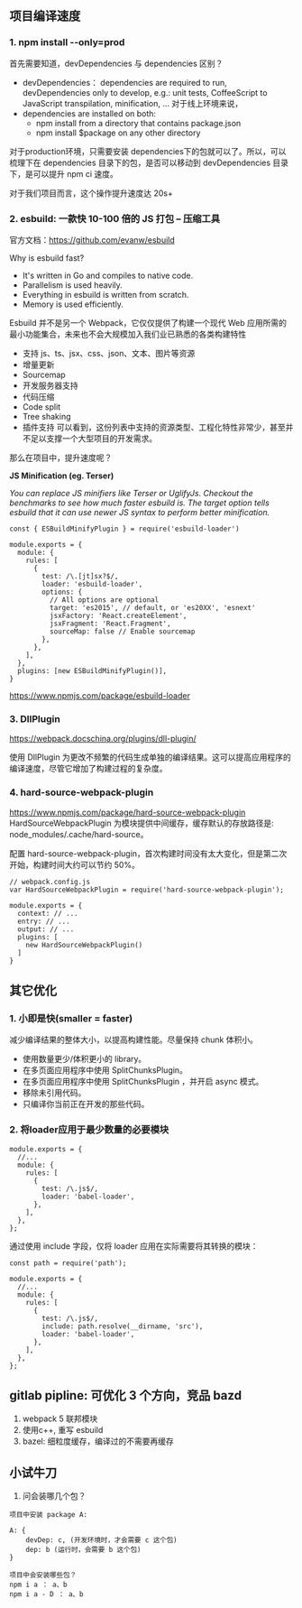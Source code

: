 ## 项目编译速度
### 1. npm install --only=prod
首先需要知道，devDependencies 与 dependencies 区别？
- devDependencies： dependencies are required to run, devDependencies only to develop, e.g.: unit tests, CoffeeScript to JavaScript transpilation, minification, ...
对于线上环境来说，
- dependencies are installed on both: 
  -  npm install from a directory that contains package.json
  - npm install $package on any other directory

对于production环境，只需要安装 dependencies下的包就可以了。所以，可以梳理下在 dependencies 目录下的包，是否可以移动到 devDependencies 目录下，是可以提升 npm ci 速度。

对于我们项目而言，这个操作提升速度达 20s+

### 2. esbuild: 一款快 10-100 倍的 JS 打包 – 压缩工具
官方文档：https://github.com/evanw/esbuild

Why is esbuild fast?
- It's written in Go and compiles to native code.
- Parallelism is used heavily.
- Everything in esbuild is written from scratch.
- Memory is used efficiently.

Esbuild 并不是另一个 Webpack，它仅仅提供了构建一个现代 Web 应用所需的最小功能集合，未来也不会大规模加入我们业已熟悉的各类构建特性
- 支持 js、ts、jsx、css、json、文本、图片等资源
- 增量更新
- Sourcemap
- 开发服务器支持
- 代码压缩
- Code split
- Tree shaking
- 插件支持
可以看到，这份列表中支持的资源类型、工程化特性非常少，甚至并不足以支撑一个大型项目的开发需求。

那么在项目中，提升速度呢？

**JS Minification (eg. Terser)**

*You can replace JS minifiers like Terser or UglifyJs. Checkout the benchmarks to see how much faster esbuild is. The target option tells esbuild that it can use newer JS syntax to perform better minification.*

```
const { ESBuildMinifyPlugin } = require('esbuild-loader')

module.exports = {
  module: {
    rules: [
      {
        test: /\.[jt]sx?$/,
        loader: 'esbuild-loader',
        options: {
          // All options are optional
          target: 'es2015', // default, or 'es20XX', 'esnext'
          jsxFactory: 'React.createElement',
          jsxFragment: 'React.Fragment',
          sourceMap: false // Enable sourcemap
        },
      },
    ],
  },
  plugins: [new ESBuildMinifyPlugin()],
}
```

https://www.npmjs.com/package/esbuild-loader
### 3. DllPlugin
https://webpack.docschina.org/plugins/dll-plugin/

使用 DllPlugin 为更改不频繁的代码生成单独的编译结果。这可以提高应用程序的编译速度，尽管它增加了构建过程的复杂度。

### 4. hard-source-webpack-plugin
https://www.npmjs.com/package/hard-source-webpack-plugin
HardSourceWebpackPlugin 为模块提供中间缓存，缓存默认的存放路径是: node_modules/.cache/hard-source。

配置 hard-source-webpack-plugin，首次构建时间没有太大变化，但是第二次开始，构建时间大约可以节约 50%。
```
// webpack.config.js
var HardSourceWebpackPlugin = require('hard-source-webpack-plugin');
 
module.exports = {
  context: // ...
  entry: // ...
  output: // ...
  plugins: [
    new HardSourceWebpackPlugin()
  ]
}
```

## 其它优化
### 1. 小即是快(smaller = faster) 
减少编译结果的整体大小，以提高构建性能。尽量保持 chunk 体积小。

- 使用数量更少/体积更小的 library。
- 在多页面应用程序中使用 SplitChunksPlugin。
- 在多页面应用程序中使用 SplitChunksPlugin ，并开启 async 模式。
- 移除未引用代码。
- 只编译你当前正在开发的那些代码。

### 2. 将loader应用于最少数量的必要模块
```
module.exports = {
  //...
  module: {
    rules: [
      {
        test: /\.js$/,
        loader: 'babel-loader',
      },
    ],
  },
};
```
通过使用 include 字段，仅将 loader 应用在实际需要将其转换的模块：
```
const path = require('path');

module.exports = {
  //...
  module: {
    rules: [
      {
        test: /\.js$/,
        include: path.resolve(__dirname, 'src'),
        loader: 'babel-loader',
      },
    ],
  },
};
```

## gitlab pipline: 可优化 3 个方向，竞品 bazd
1. webpack 5 联邦模块
2. 使用c++, 重写 esbuild
3.  bazel: 细粒度缓存，编译过的不需要再缓存


## 小试牛刀
1.  问会装哪几个包？
```
项目中安装 package A:

A: {
    devDep: c, (开发环境时，才会需要 c 这个包)
    dep: b (运行时，会需要 b 这个包)
}

项目中会安装哪些包？
npm i a ： a、b
npm i a - D ： a、b
```
